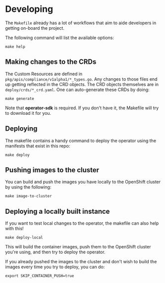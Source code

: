 Developing
==========

The `Makefile` already has a lot of workflows that aim to aide developers in
getting on-board the project.

The following command will list the available options:

```
make help
```

Making changes to the CRDs
--------------------------

The Custom Resources are defined in `pkg/apis/compliance/v1alpha1/*_types.go`.
Any changes to those files end up getting reflected in the CRD objects. The CRD
objects themselves are in `deploy/crds/*_crd.yaml`. One can auto-generate these
CRDs by doing:

```
make generate
```

Note that **operator-sdk** is required. If you don't have it, the Makefile will
try to download it for you.

Deploying
---------

The makefile contains a handy command to deploy the operator using the
manifests that exist in this repo:

```
make deploy
```


Pushing images to the cluster
-----------------------------

You can build and push the images you have locally to the OpenShift cluster by
using the following:

```
make image-to-cluster
```

Deploying a locally built instance
----------------------------------

If you want to test local changes to the operator, the makefile can also help
with this!

```
make deploy-local
```

This will build the container images, push them to the OpenShift cluster you're
using, and then try to deploy the operator.

If you already pushed the images to the cluster and don't wish to build the
images every time you try to deploy, you can do:

```
export SKIP_CONTAINER_PUSH=true
```
